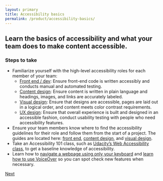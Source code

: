 ```yaml
---
layout: primary
title: Accessibility basics
permalink: /product/accessibility-basics/
---
```


## Learn the basics of accessibility and what your team does to make content accessible.

### Steps to take
- Familiarize yourself with the high-level accessibility roles for each member of your team:
  - [Front end / dev](/front-end/getting-started/): Ensure front-end code is written accessibly and conducts manual and automated testing.
  - [Content design](content-design/getting-started/): Ensure content is written in plain language and headings, images, and links are accurately labeled.
  - [Visual design](/visual-design/getting-started/): Ensure that designs are accessible, pages are laid out in a logical order, and content meets color contrast requirements.
  - [UX design](/): Ensure that overall experience is built and designed in an accessible fashion, conduct usability testing with people who need accessibility features.
- Ensure your team members know where to find the accessibility guidelines for their role and follow them from the start of a project. The guides are located here: [front end](/front-end/getting-started/), [content design](/content-design/getting-started/), and [visual design](/visual-design/getting-started/).
- Take an Accessibility 101 class, such as [Udacity’s Web Accessibility class](https://www.udacity.com/course/web-accessibility--ud891), to get a baseline knowledge of accessibility.
- Learn how to [navigate a webpage using only your keyboard](/visual-design/keyboard-access/) and [learn how to use VoiceOver](/visual-design/screen-reader/) so you can spot check new features when necessary.


<a class="usa-button button-next" href="{{ site.baseurl }}/product/diverse-users/">
  Next <i class="fa fa-chevron-right" aria-hidden="true"></i>
</a>
